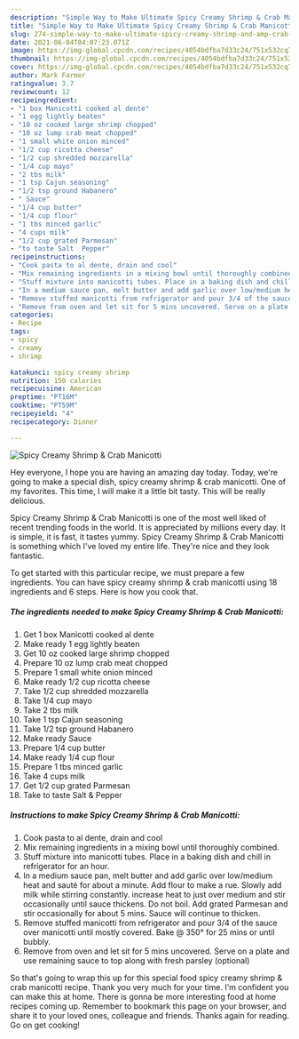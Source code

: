 ```yaml
---
description: "Simple Way to Make Ultimate Spicy Creamy Shrimp & Crab Manicotti"
title: "Simple Way to Make Ultimate Spicy Creamy Shrimp & Crab Manicotti"
slug: 274-simple-way-to-make-ultimate-spicy-creamy-shrimp-and-amp-crab-manicotti
date: 2021-06-04T04:07:23.071Z
image: https://img-global.cpcdn.com/recipes/4054bdfba7d33c24/751x532cq70/spicy-creamy-shrimp-crab-manicotti-recipe-main-photo.jpg
thumbnail: https://img-global.cpcdn.com/recipes/4054bdfba7d33c24/751x532cq70/spicy-creamy-shrimp-crab-manicotti-recipe-main-photo.jpg
cover: https://img-global.cpcdn.com/recipes/4054bdfba7d33c24/751x532cq70/spicy-creamy-shrimp-crab-manicotti-recipe-main-photo.jpg
author: Mark Farmer
ratingvalue: 3.7
reviewcount: 12
recipeingredient:
- "1 box Manicotti cooked al dente"
- "1 egg lightly beaten"
- "10 oz cooked large shrimp chopped"
- "10 oz lump crab meat chopped"
- "1 small white onion minced"
- "1/2 cup ricotta cheese"
- "1/2 cup shredded mozzarella"
- "1/4 cup mayo"
- "2 tbs milk"
- "1 tsp Cajun seasoning"
- "1/2 tsp ground Habanero"
- " Sauce"
- "1/4 cup butter"
- "1/4 cup flour"
- "1 tbs minced garlic"
- "4 cups milk"
- "1/2 cup grated Parmesan"
- "to taste Salt  Pepper"
recipeinstructions:
- "Cook pasta to al dente, drain and cool"
- "Mix remaining ingredients in a mixing bowl until thoroughly combined."
- "Stuff mixture into manicotti tubes. Place in a baking dish and chill in refrigerator for an hour."
- "In a medium sauce pan, melt butter and add garlic over low/medium heat and sauté for about a minute. Add flour to make a rue. Slowly add milk while stirring constantly. increase heat to just over medium and stir occasionally until sauce thickens. Do not boil. Add grated Parmesan and stir occasionally for about 5 mins. Sauce will continue to thicken."
- "Remove stuffed manicotti from refrigerator and pour 3/4 of the sauce over manicotti until mostly covered. Bake @ 350° for 25 mins or until bubbly."
- "Remove from oven and let sit for 5 mins uncovered. Serve on a plate and use remaining sauce to top along with fresh parsley (optional)"
categories:
- Recipe
tags:
- spicy
- creamy
- shrimp

katakunci: spicy creamy shrimp 
nutrition: 150 calories
recipecuisine: American
preptime: "PT16M"
cooktime: "PT59M"
recipeyield: "4"
recipecategory: Dinner

---
```



![Spicy Creamy Shrimp & Crab Manicotti](https://img-global.cpcdn.com/recipes/4054bdfba7d33c24/751x532cq70/spicy-creamy-shrimp-crab-manicotti-recipe-main-photo.jpg)

Hey everyone, I hope you are having an amazing day today. Today, we're going to make a special dish, spicy creamy shrimp & crab manicotti. One of my favorites. This time, I will make it a little bit tasty. This will be really delicious.

Spicy Creamy Shrimp & Crab Manicotti is one of the most well liked of recent trending foods in the world. It is appreciated by millions every day. It is simple, it is fast, it tastes yummy. Spicy Creamy Shrimp & Crab Manicotti is something which I've loved my entire life. They're nice and they look fantastic.




To get started with this particular recipe, we must prepare a few ingredients. You can have spicy creamy shrimp & crab manicotti using 18 ingredients and 6 steps. Here is how you cook that.

<!--inarticleads1-->

##### The ingredients needed to make Spicy Creamy Shrimp & Crab Manicotti:

1. Get 1 box Manicotti cooked al dente
1. Make ready 1 egg lightly beaten
1. Get 10 oz cooked large shrimp chopped
1. Prepare 10 oz lump crab meat chopped
1. Prepare 1 small white onion minced
1. Make ready 1/2 cup ricotta cheese
1. Take 1/2 cup shredded mozzarella
1. Take 1/4 cup mayo
1. Take 2 tbs milk
1. Take 1 tsp Cajun seasoning
1. Take 1/2 tsp ground Habanero
1. Make ready  Sauce
1. Prepare 1/4 cup butter
1. Make ready 1/4 cup flour
1. Prepare 1 tbs minced garlic
1. Take 4 cups milk
1. Get 1/2 cup grated Parmesan
1. Take to taste Salt & Pepper




<!--inarticleads2-->

##### Instructions to make Spicy Creamy Shrimp & Crab Manicotti:

1. Cook pasta to al dente, drain and cool
1. Mix remaining ingredients in a mixing bowl until thoroughly combined.
1. Stuff mixture into manicotti tubes. Place in a baking dish and chill in refrigerator for an hour.
1. In a medium sauce pan, melt butter and add garlic over low/medium heat and sauté for about a minute. Add flour to make a rue. Slowly add milk while stirring constantly. increase heat to just over medium and stir occasionally until sauce thickens. Do not boil. Add grated Parmesan and stir occasionally for about 5 mins. Sauce will continue to thicken.
1. Remove stuffed manicotti from refrigerator and pour 3/4 of the sauce over manicotti until mostly covered. Bake @ 350° for 25 mins or until bubbly.
1. Remove from oven and let sit for 5 mins uncovered. Serve on a plate and use remaining sauce to top along with fresh parsley (optional)




So that's going to wrap this up for this special food spicy creamy shrimp & crab manicotti recipe. Thank you very much for your time. I'm confident you can make this at home. There is gonna be more interesting food at home recipes coming up. Remember to bookmark this page on your browser, and share it to your loved ones, colleague and friends. Thanks again for reading. Go on get cooking!
